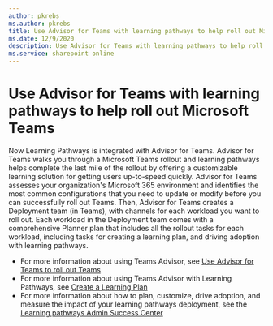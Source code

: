 ```yaml
---
author: pkrebs
ms.author: pkrebs
title: Use Advisor for Teams with learning pathways to help roll out Microsoft Teams
ms.date: 12/9/2020
description: Use Advisor for Teams with learning pathways to help roll out Microsoft Teams 
ms.service: sharepoint online
---
```


# Use Advisor for Teams with learning pathways to help roll out Microsoft Teams
Now Learning Pathways is integrated with Advisor for Teams. Advisor for Teams walks you through a Microsoft Teams rollout and learning pathways helps complete the last mile of the rollout by offering a customizable learning solution for getting users up-to-speed quickly. Advisor for Teams assesses your organization's Microsoft 365 environment and identifies the most common configurations that you need to update or modify before you can successfully roll out Teams. Then, Advisor for Teams creates a Deployment team (in Teams), with channels for each workload you want to roll out. Each workload in the Deployment team comes with a comprehensive Planner plan that includes all the rollout tasks for each workload, including tasks for creating a learning plan, and driving adoption with learning pathways.

- For more information about using Teams Advisor, see [Use Advisor for Teams to roll out Teams](https://docs.microsoft.com/microsoftteams/use-advisor-teams-roll-out)
- For more information about using Teams Advisor with Learning Pathways, see [Create a Learning Plan](https://docs.microsoft.com/microsoftteams/use-advisor-teams-roll-out#create-a-learning-plan)
- For more information about how to plan, customize, drive adoption, and measure the impact of your learning pathways deployment, see the [Learning pathways Admin Success Center](custom_successcenter.md)
